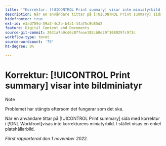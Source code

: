 ```yaml
---
title: '"Korrektur: [!UICONTROL Print summary] visar inte miniatyrbild'''
description: När en användare tittar på [!UICONTROL Print summary] sida med korrektur i [!DNL Workfront]visas inte korrekturens miniatyrbild. I stället visas en enkel platshållarbild.
hidefromtoc: true
exl-id: e3ad759d-59a2-4c2b-b4a1-14a75c9d85d2
feature: Digital Content and Documents
source-git-commit: 2631a7a9cd6c07feae192cb0e29f168929fc9f3c
workflow-type: tm+mt
source-wordcount: '75'
ht-degree: 0%

---
```


# Korrektur: [!UICONTROL Print summary] visar inte bildminiatyr

<!--This is on both the WF and WFP TOCs-->

<!--This article is live by request-->

>[!NOTE]
>
>Problemet har stängts eftersom det fungerar som det ska.

När en användare tittar på [!UICONTROL Print summary] sida med korrektur i [!DNL Workfront]visas inte korrekturens miniatyrbild. I stället visas en enkel platshållarbild.

_Först rapporterad den 1 november 2022._
